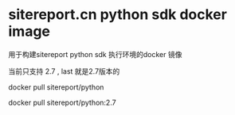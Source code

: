 # sitereport.cn python sdk docker image

用于构建sitereport python sdk 执行环境的docker 镜像

当前只支持 2.7 , last 就是2.7版本的

docker pull sitereport/python

docker pull sitereport/python:2.7
